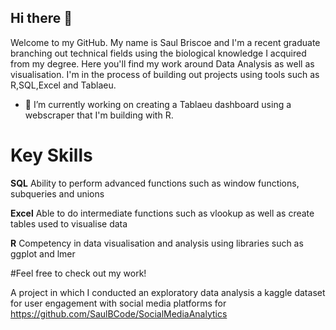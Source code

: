 ## Hi there 👋

Welcome to my GitHub. My name is Saul Briscoe and I'm a recent graduate branching out technical fields using the biological knowledge I acquired from my degree. Here you'll find my work around Data Analysis as well as visualisation. I'm in the process of building out projects using tools such as R,SQL,Excel and Tablaeu. 

- 🔭 I’m currently working on creating a Tablaeu dashboard using a webscraper that I'm building with R.

# Key Skills 

****SQL****
Ability to perform advanced functions such as window functions, subqueries and unions

****Excel****
Able to do intermediate functions such as vlookup as well as create tables used to visualise data

****R****
Competency in data visualisation and analysis using libraries such as ggplot and lmer

#Feel free to check out my work!

A project in which I conducted an exploratory data analysis a kaggle dataset for user engagement with social media platforms for https://github.com/SaulBCode/SocialMediaAnalytics





<!--
**SaulBCode/SaulBCode** is a ✨ _special_ ✨ repository because its `README.md` (this file) appears on your GitHub profile.

Here are some ideas to get you started:

- 🔭 I’m currently working on ...
- 🌱 I’m currently learning ...
- 👯 I’m looking to collaborate on ...
- 🤔 I’m looking for help with ...
- 💬 Ask me about ...
- 📫 How to reach me: ...
- 😄 Pronouns: ...
- ⚡ Fun fact: ...
-->
